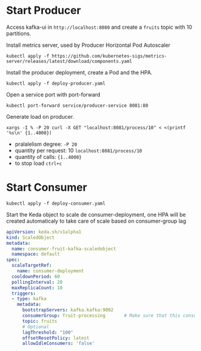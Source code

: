 # Start Producer

Access kafka-ui in `http://localhost:8080` and create a `fruits` topic with 10 partitions.  

Install metrics server, used by Producer Horizontal Pod Autoscaler 
```
kubectl apply -f https://github.com/kubernetes-sigs/metrics-server/releases/latest/download/components.yaml
```

Install the producer deployment, create a Pod and the HPA.

```
kubectl apply -f deploy-producer.yaml
```
Open a service port with port-forward

```
kubectl port-forward service/producer-service 8081:80
```
Generate load on producer. 

```
xargs -I % -P 20 curl -X GET "localhost:8081/process/10" < <(printf '%s\n' {1..4000})
``` 
- pralalelism degree: `-P 20` 
- quantity per request: 10 `localhost:8081/process/10`
- quantity of calls: `{1..4000}`
- to stop load `ctrl+c`
# Start Consumer

```
kubectl apply -f deploy-consumer.yaml
```

Start the Keda object to scale de consumer-deployment, one HPA will be created automaticaly to take care of scale based on consumer-group lag 

```yaml
apiVersion: keda.sh/v1alpha1
kind: ScaledObject
metadata:
  name: consumer-fruit-kafka-scaledobject
  namespace: default
spec:
  scaleTargetRef:
    name: consumer-deployment
  cooldownPeriod: 60
  pollingInterval: 20
  maxReplicaCount: 10
  triggers:
  - type: kafka
    metadata:
      bootstrapServers: kafka.kafka:9092
      consumerGroup: fruit-processing       # Make sure that this consumer group name is the same one as the one that is consuming topics
      topic: fruits
      # Optional
      lagThreshold: "100"
      offsetResetPolicy: latest
      allowIdleConsumers: 'false'
```